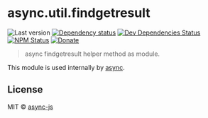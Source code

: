 # async.util.findgetresult

![Last version](https://img.shields.io/github/tag/async-js/async.util.findgetresult.svg?style=flat-square)
[![Dependency status](http://img.shields.io/david/async-js/async.util.findgetresult.svg?style=flat-square)](https://david-dm.org/async-js/async.util.findgetresult)
[![Dev Dependencies Status](http://img.shields.io/david/dev/async-js/async.util.findgetresult.svg?style=flat-square)](https://david-dm.org/async-js/async.util.findgetresult#info=devDependencies)
[![NPM Status](http://img.shields.io/npm/dm/async.util.findgetresult.svg?style=flat-square)](https://www.npmjs.org/package/async.util.findgetresult)
[![Donate](https://img.shields.io/badge/donate-paypal-blue.svg?style=flat-square)](https://paypal.me/kikobeats)

> async findgetresult helper method as module.

This module is used internally by [async](https://github.com/async-js/async).

## License

MIT © [async-js](https://github.com/async-js)
